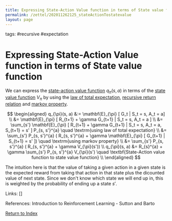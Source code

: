 ```yaml
---
title: Expressing State-Action Value function in terms of State value function
permalink: /zettel/202011262125_stateActionTostatevalue
layout: page
---
```

tags: #recursive #expectation

# Expressing State-Action Value function in terms of State value function

We can express the [state-action value function](202011221903_actionValueFunction) $q_{\pi}(s, a)$ in terms of the [state value function](202011221845_valueFunctions) 
$V_{\pi}$ by using the [law of total expectation](202103141349_lawTotalExpectation), [recursive return relation](202011222109_recursiveReturns) 
and [markov property](202011242210_markovStates).

$$
\begin{aligned}
q_{\pi}(s, a) &:= \mathbf{E}_{\pi} [ G_t | S_t  = s, A_t = a] \\
&= \mathbf{E}_{\pi} [ R_{t+1} + \gamma G_{t+1} | S_t = s, A_t = a ] \\
&= \sum_{s'} \mathbf{E}_{\pi} [ R_{t+1} + \gamma G_{t+1} | S_t = s, A_t = a, S_{t+1} = s' ] P_{s, s'}^{a} \quad \textrm{using law of total expectation} \\
&= \sum_{s'} P_{s, s'}^{a} ( R_{s, s'}^{a} + \gamma \mathbf{E}_{\pi} [ G_{t+1} | S_{t+1} = s' ]) \quad \textrm{using markov property} \\
&= \sum_{s'} P_{s, s'}^{a} ( R_{s, s'}^{a} + \gamma V_{\pi}(s')) \\
q_{\pi}(s, a) &= R_{s}^{a} + \gamma \sum_{s'} P_{s, s'}^{a} V_{\pi}(s') \quad \textbf{State-Action value function to state value function} \\
\end{aligned}
$$

The intuition here is that the value of taking a given action in a given state is the expected 
reward from taking that action in that state plus the dicounted value of next state. Since 
we don't know which state we will end up in, this is weighted by the probability of ending up 
a state $s'$.

Links: []

References: Introduction to Reinforcement Learning - Sutton and Barto

[Return to Index](index)